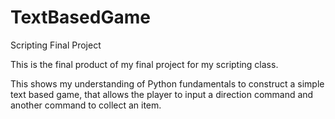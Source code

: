 # TextBasedGame
Scripting Final Project

This is the final product of my final project for my scripting class.

This shows my understanding of Python fundamentals to construct a simple text based game,
that allows the player to input a direction command and another command to collect an item.

